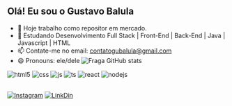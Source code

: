 ## Olá! Eu sou o Gustavo Balula

- 🔭 Hoje trabalho como repositor em mercado.
- 🌱 Estudando Desenvolvimento Full Stack | Front-End | Back-End | Java | Javascript | HTML
- 📫 Contate-me no email: contatogubalula@gmail.com
- 😄 Pronouns: ele/dele
![Fraga GitHub stats](https://github-readme-stats.vercel.app/api?username=devfraga&show_icons=true&theme=dracula&count_private=true)
<div style="display: inline_block">
  <img align="center" alt="html5" src="https://img.shields.io/badge/HTML5-E34F26?style=for-the-badge&logo=html5&logoColor=white" />
  <img align="center" alt="css" src="https://img.shields.io/badge/CSS3-1572B6?style=for-the-badge&logo=css3&logoColor=white" />
  <img align="center" alt="js" src="https://img.shields.io/badge/JavaScript-F7DF1E?style=for-the-badge&logo=javascript&logoColor=black" />
  <img align="center" alt="ts" src="https://img.shields.io/badge/TypeScript-007ACC?style=for-the-badge&logo=typescript&logoColor=white" />
  <img align="center" alt="react" src="https://img.shields.io/badge/React-20232A?style=for-the-badge&logo=react&logoColor=61DAFB" />
  <img align="center" alt="nodejs" src="https://img.shields.io/badge/Node.js-43853D?style=for-the-badge&logo=node.js&logoColor=white" />
</div><br/>

[![Instagram](https://img.shields.io/badge/Instagram-E4405F?style=for-the-badge&logo=instagram&logoColor=white)]([[https://www.instagram.com/gugaa_balula/]])
[![LinkDin](https://img.shields.io/badge/Instagram-097BF4?style=for-the-badge&logo=instagram&logoColor=blue)]([[https://www.linkedin.com/in/gustavo-santos-balula-aa61b3243/]])
